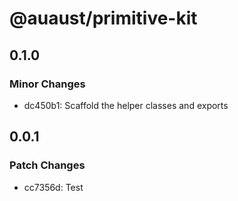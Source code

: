 # @auaust/primitive-kit

## 0.1.0

### Minor Changes

- dc450b1: Scaffold the helper classes and exports

## 0.0.1

### Patch Changes

- cc7356d: Test
